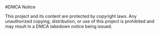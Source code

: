 #DMCA Notice

This project and its content are protected by copyright laws. Any unauthorized copying, distribution, or use of this project is prohibited and may result in a DMCA takedown notice being issued.

